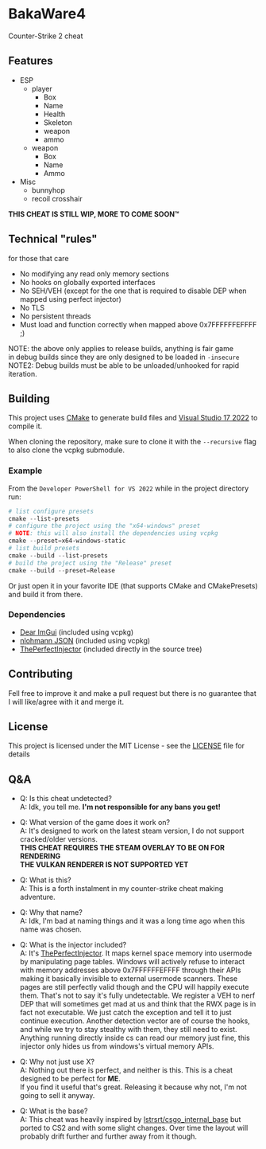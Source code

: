 # BakaWare4

Counter-Strike 2 cheat

## Features

- ESP
  - player
    - Box
    - Name
    - Health
    - Skeleton
    - weapon
    - ammo
  - weapon
    - Box
    - Name
    - Ammo
- Misc
  - bunnyhop
  - recoil crosshair

**THIS CHEAT IS STILL WIP, MORE TO COME SOON:tm:**

## Technical "rules"

for those that care

- No modifying any read only memory sections
- No hooks on globally exported interfaces
- No SEH/VEH (except for the one that is required to disable DEP when mapped using perfect injector)
- No TLS
- No persistent threads
- Must load and function correctly when mapped above 0x7FFFFFFEFFFF ;)

NOTE: the above only applies to release builds, anything is fair game  
in debug builds since they are only designed to be loaded in `-insecure`
NOTE2: Debug builds must be able to be unloaded/unhooked for rapid iteration.

## Building

This project uses [CMake](https://cmake.org/) to generate build files and [Visual Studio 17 2022](https://visualstudio.microsoft.com/) to compile it.

When cloning the repository, make sure to clone it with the `--recursive` flag to also clone the vcpkg submodule.

### Example
From the `Developer PowerShell for VS 2022` while in the project directory run:

```powershell
# list configure presets
cmake --list-presets
# configure the project using the "x64-windows" preset
# NOTE: this will also install the dependencies using vcpkg
cmake --preset=x64-windows-static
# list build presets
cmake --build --list-presets
# build the project using the "Release" preset
cmake --build --preset=Release
```

Or just open it in your favorite IDE (that supports CMake and CMakePresets) and build it from there.

### Dependencies

- [Dear ImGui](https://github.com/ocornut/imgui) (included using vcpkg)
- [nlohmann JSON](https://github.com/nlohmann/json) (included using vcpkg)
- [ThePerfectInjector](https://github.com/can1357/ThePerfectInjector) (included directly in the source tree)

## Contributing

Fell free to improve it and make a pull request but there is no
guarantee that I will like/agree with it and merge it.

## License

This project is licensed under the MIT License - see the [LICENSE](LICENSE) file for details

## Q&A

- Q: Is this cheat undetected?  
A: Idk, you tell me. **I'm not responsible for any bans you get!**

- Q: What version of the game does it work on?  
A: It's designed to work on the latest steam version, I do not support cracked/older versions.  
**THIS CHEAT REQUIRES THE STEAM OVERLAY TO BE ON FOR RENDERING**  
**THE VULKAN RENDERER IS NOT SUPPORTED YET**

- Q: What is this?  
A: This is a forth instalment in my counter-strike cheat making adventure.

- Q: Why that name?  
A: Idk, I'm bad at naming things and it was a long time ago when this name was chosen.

- Q: What is the injector included?  
A: It's [ThePerfectInjector](https://github.com/can1357/ThePerfectInjector). It maps kernel space memory into
usermode by manipulating page tables. Windows will actively refuse to interact with memory addresses above
0x7FFFFFFEFFFF through their APIs making it basically invisible to external usermode scanners. These pages
are still perfectly valid though and the CPU will happily execute them. That's not to say it's fully undetectable.
We register a VEH to nerf DEP that will sometimes get mad at us and think that the RWX page is in fact not executable.
We just catch the exception and tell it to just continue execution. Another detection vector are of course the hooks,
and while we try to stay stealthy with them, they still need to exist. Anything running directly inside cs can read
our memory just fine, this injector only hides us from windows's virtual memory APIs.

- Q: Why not just use X?  
A: Nothing out there is perfect, and neither is this. This is a cheat designed to be perfect for **ME**.  
If you find it useful that's great. Releasing it because why not, I'm not going to sell it anyway.

- Q: What is the base?  
A: This cheat was heavily inspired by [lstrsrt/csgo_internal_base](https://github.com/lstrsrt/csgo_internal_base) but
ported to CS2 and with some slight changes. Over time the layout will probably drift further and further away from it though.